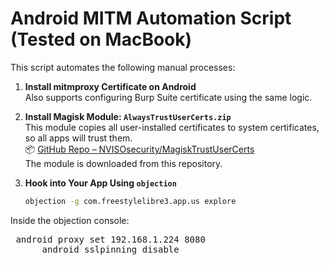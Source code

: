 # Android MITM Automation Script (Tested on MacBook)

This script automates the following manual processes:

1. **Install mitmproxy Certificate on Android**  
   Also supports configuring Burp Suite certificate using the same logic.

2. **Install Magisk Module: `AlwaysTrustUserCerts.zip`**  
   This module copies all user-installed certificates to system certificates, so all apps will trust them.  
   📦 [GitHub Repo – NVISOsecurity/MagiskTrustUserCerts](https://github.com/NVISOsecurity/MagiskTrustUserCerts)  
   The module is downloaded from this repository.

3. **Hook into Your App Using `objection`**

   ```bash
   objection -g com.freestylelibre3.app.us explore

Inside the objection console:

<pre> android proxy set 192.168.1.224 8080
      android sslpinning disable </pre>

